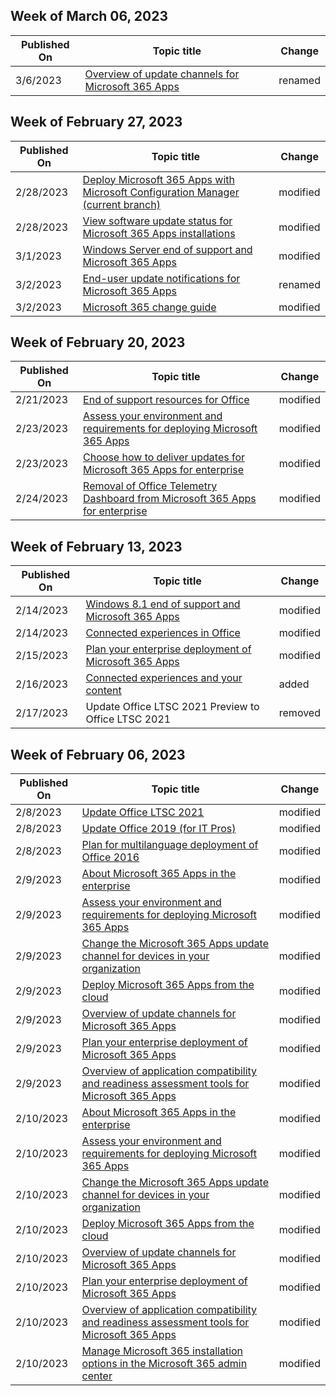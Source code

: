 <!-- This file is generated automatically each week. Changes made to this file will be overwritten.-->



## Week of March 06, 2023


| Published On |Topic title | Change |
|------|------------|--------|
| 3/6/2023 | [Overview of update channels for Microsoft 365 Apps](/DeployOffice/updates/overview-update-channels) | renamed |


## Week of February 27, 2023


| Published On |Topic title | Change |
|------|------------|--------|
| 2/28/2023 | [Deploy Microsoft 365 Apps with Microsoft Configuration Manager (current branch)](/DeployOffice/deploy-microsoft-365-apps-configuration-manager) | modified |
| 2/28/2023 | [View software update status for Microsoft 365 Apps installations](/DeployOffice/updates/software-update-status) | modified |
| 3/1/2023 | [Windows Server end of support and Microsoft 365 Apps](/DeployOffice/endofsupport/windows-server-support) | modified |
| 3/2/2023 | [End-user update notifications for Microsoft 365 Apps](/DeployOffice/updates/end-user-update-notifications-microsoft-365-apps) | renamed |
| 3/2/2023 | [Microsoft 365 change guide](/DeployOffice/fieldnotes/microsoft-365-change-guide) | modified |


## Week of February 20, 2023


| Published On |Topic title | Change |
|------|------------|--------|
| 2/21/2023 | [End of support resources for Office](/DeployOffice/endofsupport/resources) | modified |
| 2/23/2023 | [Assess your environment and requirements for deploying Microsoft 365 Apps](/DeployOffice/assess-microsoft-365-apps) | modified |
| 2/23/2023 | [Choose how to deliver updates for Microsoft 365 Apps for enterprise](/DeployOffice/fieldnotes/choose-how-to-deliver-updates) | modified |
| 2/24/2023 | [Removal of Office Telemetry Dashboard from Microsoft 365 Apps for enterprise](/DeployOffice/compat/telemetry-dashboard-removal) | modified |


## Week of February 13, 2023


| Published On |Topic title | Change |
|------|------------|--------|
| 2/14/2023 | [Windows 8.1 end of support and Microsoft 365 Apps](/DeployOffice/endofsupport/windows-81-support) | modified |
| 2/14/2023 | [Connected experiences in Office](/DeployOffice/privacy/connected-experiences) | modified |
| 2/15/2023 | [Plan your enterprise deployment of Microsoft 365 Apps](/DeployOffice/plan-microsoft-365-apps) | modified |
| 2/16/2023 | [Connected experiences and your content](/DeployOffice/privacy/connected-experiences-content) | added |
| 2/17/2023 | Update Office LTSC 2021 Preview to Office LTSC 2021 | removed |


## Week of February 06, 2023


| Published On |Topic title | Change |
|------|------------|--------|
| 2/8/2023 | [Update Office LTSC 2021](/DeployOffice/ltsc2021/update) | modified |
| 2/8/2023 | [Update Office 2019 (for IT Pros)](/DeployOffice/office2019/update) | modified |
| 2/8/2023 | [Plan for multilanguage deployment of Office 2016](/DeployOffice/office2016/plan-for-multilanguage-deployment-of-office-2016) | modified |
| 2/9/2023 | [About Microsoft 365 Apps in the enterprise](/DeployOffice/about-microsoft-365-apps) | modified |
| 2/9/2023 | [Assess your environment and requirements for deploying Microsoft 365 Apps](/DeployOffice/assess-microsoft-365-apps) | modified |
| 2/9/2023 | [Change the Microsoft 365 Apps update channel for devices in your organization](/DeployOffice/change-update-channels) | modified |
| 2/9/2023 | [Deploy Microsoft 365 Apps from the cloud](/DeployOffice/deploy-microsoft-365-apps-cloud) | modified |
| 2/9/2023 | [Overview of update channels for Microsoft 365 Apps](/DeployOffice/overview-update-channels) | modified |
| 2/9/2023 | [Plan your enterprise deployment of Microsoft 365 Apps](/DeployOffice/plan-microsoft-365-apps) | modified |
| 2/9/2023 | [Overview of application compatibility and readiness assessment tools for Microsoft 365 Apps](/DeployOffice/readiness-tools) | modified |
| 2/10/2023 | [About Microsoft 365 Apps in the enterprise](/DeployOffice/about-microsoft-365-apps) | modified |
| 2/10/2023 | [Assess your environment and requirements for deploying Microsoft 365 Apps](/DeployOffice/assess-microsoft-365-apps) | modified |
| 2/10/2023 | [Change the Microsoft 365 Apps update channel for devices in your organization](/DeployOffice/change-update-channels) | modified |
| 2/10/2023 | [Deploy Microsoft 365 Apps from the cloud](/DeployOffice/deploy-microsoft-365-apps-cloud) | modified |
| 2/10/2023 | [Overview of update channels for Microsoft 365 Apps](/DeployOffice/overview-update-channels) | modified |
| 2/10/2023 | [Plan your enterprise deployment of Microsoft 365 Apps](/DeployOffice/plan-microsoft-365-apps) | modified |
| 2/10/2023 | [Overview of application compatibility and readiness assessment tools for Microsoft 365 Apps](/DeployOffice/readiness-tools) | modified |
| 2/10/2023 | [Manage Microsoft 365 installation options in the Microsoft 365 admin center](/DeployOffice/manage-software-download-settings-office-365) | modified |
